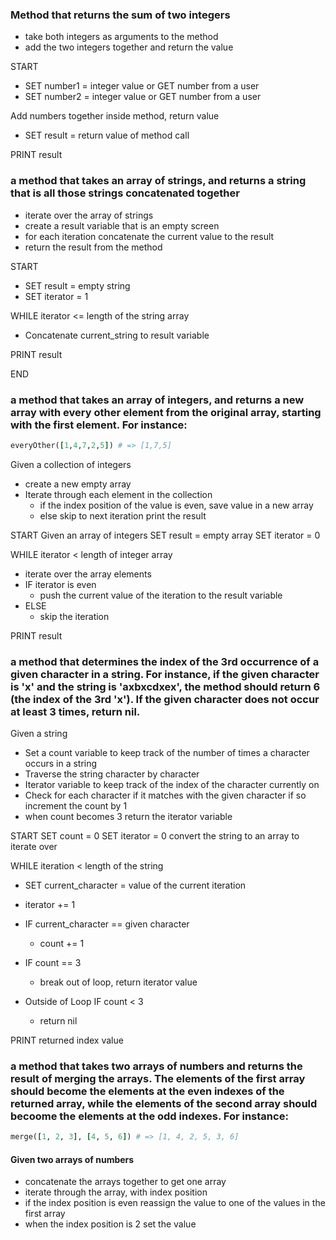 ### Method that returns the sum of two integers

- take both integers as arguments to the method
- add the two integers together and return the value

START

- SET number1 = integer value or GET number from a user
- SET number2 = integer value or GET number from a user

Add numbers together inside method, return value

- SET result = return value of method call

PRINT result

### a method that takes an array of strings, and returns a string that is all those strings concatenated together

- iterate over the array of strings
- create a result variable that is an empty screen
- for each iteration concatenate the current value to the result
- return the result from the method

START

- SET result = empty string
- SET iterator = 1

WHILE iterator <= length of the string array

- Concatenate current_string to result variable

PRINT result

END

### a method that takes an array of integers, and returns a new array with every other element from the original array, starting with the first element. For instance:

```ruby
everyOther([1,4,7,2,5]) # => [1,7,5]
```

Given a collection of integers

- create a new empty array
- Iterate through each element in the collection
  - if the index position of the value is even, save value in a new array
  - else skip to next iteration
    print the result

START
Given an array of integers
SET result = empty array
SET iterator = 0

WHILE iterator < length of integer array

- iterate over the array elements
- IF iterator is even
  - push the current value of the iteration to the result variable
- ELSE
  - skip the iteration

PRINT result

### a method that determines the index of the 3rd occurrence of a given character in a string. For instance, if the given character is 'x' and the string is 'axbxcdxex', the method should return 6 (the index of the 3rd 'x'). If the given character does not occur at least 3 times, return nil.

Given a string

- Set a count variable to keep track of the number of times a character occurs in a string
- Traverse the string character by character
- Iterator variable to keep track of the index of the character currently on
- Check for each character if it matches with the given character if so increment the count by 1
- when count becomes 3 return the iterator variable

START
SET count = 0
SET iterator = 0
convert the string to an array to iterate over

WHILE iteration < length of the string

- SET current_character = value of the current iteration
- iterator += 1
- IF current_character == given character
  - count += 1
- IF count == 3

  - break out of loop, return iterator value

- Outside of Loop IF count < 3
  - return nil

PRINT returned index value

### a method that takes two arrays of numbers and returns the result of merging the arrays. The elements of the first array should become the elements at the even indexes of the returned array, while the elements of the second array should becoome the elements at the odd indexes. For instance:

```ruby
merge([1, 2, 3], [4, 5, 6]) # => [1, 4, 2, 5, 3, 6]
```

#### Given two arrays of numbers

- concatenate the arrays together to get one array
- iterate through the array, with index position
- if the index position is even reassign the value to one of the values in the first array
- when the index position is 2 set the value
